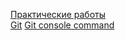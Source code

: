 [Практические работы](https://github.com/KazGad/Srednii/files/7184122/default.docx)    
[Git](https://github.com/KazGad/Srednii/files/7265476/Git.docx)
[Git console command](https://github.com/KazGad/Srednii/files/7362260/git.console.command.1.docx)
